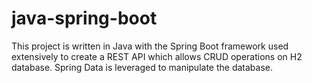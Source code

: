 # java-spring-boot

This project is written in Java with the Spring Boot framework used extensively to create a REST API which allows CRUD operations on H2 database.
Spring Data is leveraged to manipulate the database. 
